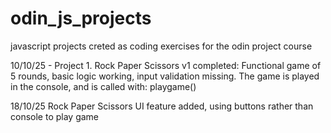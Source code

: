 # odin_js_projects
javascript projects creted as coding exercises for the odin project course

10/10/25 - Project 1. Rock Paper Scissors v1 completed:
Functional game of 5 rounds, basic logic working, input validation missing.
The game is played in the console, and is called with: playgame()

18/10/25
Rock Paper Scissors UI feature added, using buttons rather than console to play game